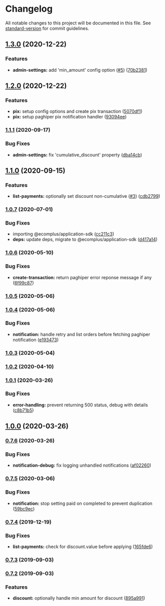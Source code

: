 # Changelog

All notable changes to this project will be documented in this file. See [standard-version](https://github.com/conventional-changelog/standard-version) for commit guidelines.

## [1.3.0](https://github.com/ecomplus/app-paghiper/compare/v1.2.0...v1.3.0) (2020-12-22)


### Features

* **admin-settings:** add 'min_amount' config option ([#5](https://github.com/ecomplus/app-paghiper/issues/5)) ([70b2381](https://github.com/ecomplus/app-paghiper/commit/70b2381755fbfb1711b4e1c9b6d29d296ed615c8))

## [1.2.0](https://github.com/ecomplus/app-paghiper/compare/v1.1.1...v1.2.0) (2020-12-22)


### Features

* **pix:** setup config options and create pix transaction ([5070df1](https://github.com/ecomplus/app-paghiper/commit/5070df1c153fbacbe930f744f4e9c864752e1c9f))
* **pix:** setup paghiper pix notification handler ([93094ee](https://github.com/ecomplus/app-paghiper/commit/93094eed0f6ec4150d30af7245ef2615dc9ae061))

### [1.1.1](https://github.com/ecomplus/app-paghiper/compare/v1.1.0...v1.1.1) (2020-09-17)


### Bug Fixes

* **admin-settings:** fix 'cumulative_discount' property ([dba14cb](https://github.com/ecomplus/app-paghiper/commit/dba14cb2f7fb63fcb5c28bcd91bde6d9cfbfa040))

## [1.1.0](https://github.com/ecomplus/app-paghiper/compare/v1.0.7...v1.1.0) (2020-09-15)


### Features

* **list-payments:** optionally set discount non-cumulative ([#3](https://github.com/ecomplus/app-paghiper/issues/3)) ([cdb2799](https://github.com/ecomplus/app-paghiper/commit/cdb27993873264c7809237403d96bf7dee2adf21))

### [1.0.7](https://github.com/ecomplus/app-paghiper/compare/v1.0.6...v1.0.7) (2020-07-01)


### Bug Fixes

* importing @ecomplus/application-sdk ([cc211c3](https://github.com/ecomplus/app-paghiper/commit/cc211c3716ea327e758b6170db973eeb4bcd19ae))
* **deps:** update deps, migrate to @ecomplus/application-sdk ([d417a14](https://github.com/ecomplus/app-paghiper/commit/d417a1413b988f643c51c9addda76da3205cf71d))

### [1.0.6](https://github.com/ecomplus/app-paghiper/compare/v1.0.5...v1.0.6) (2020-05-10)


### Bug Fixes

* **create-transaction:** return paghiper error reponse message if any ([6f99c87](https://github.com/ecomplus/app-paghiper/commit/6f99c87dae1792a0a0bdd34346a4b2997ada0d43))

### [1.0.5](https://github.com/ecomplus/app-paghiper/compare/v1.0.4...v1.0.5) (2020-05-06)

### [1.0.4](https://github.com/ecomplus/app-paghiper/compare/v1.0.3...v1.0.4) (2020-05-06)


### Bug Fixes

* **notification:** handle retry and list orders before fetching paghiper notification ([e193473](https://github.com/ecomplus/app-paghiper/commit/e1934730aa3e4433eb16acbf253386447ce22011))

### [1.0.3](https://github.com/ecomplus/app-paghiper/compare/v1.0.2...v1.0.3) (2020-05-04)

### [1.0.2](https://github.com/ecomplus/app-paghiper/compare/v1.0.1...v1.0.2) (2020-04-10)

### [1.0.1](https://github.com/ecomplus/app-paghiper/compare/v1.0.0...v1.0.1) (2020-03-26)


### Bug Fixes

* **error-handling:** prevent returning 500 status, debug with details ([c8b71b5](https://github.com/ecomplus/app-paghiper/commit/c8b71b5b81a1035b7be24235836d86b6ed740cd0))

## [1.0.0](https://github.com/ecomplus/app-paghiper/compare/v0.7.6...v1.0.0) (2020-03-26)

### [0.7.6](https://github.com/ecomplus/app-paghiper/compare/v0.7.5...v0.7.6) (2020-03-26)


### Bug Fixes

* **notification-debug:** fix logging unhandled notifications ([af02260](https://github.com/ecomplus/app-paghiper/commit/af02260186a03fac410c5cc8f37230e9d23ad026))

### [0.7.5](https://github.com/ecomplus/app-paghiper/compare/v0.7.4...v0.7.5) (2020-03-06)


### Bug Fixes

* **notification:** stop setting paid on completed to prevent duplication ([59bc9ec](https://github.com/ecomplus/app-paghiper/commit/59bc9ec87d39d6c77b9a5a14a082d7dbe0a6dd4e))

### [0.7.4](https://github.com/ecomclub/app-paghiper/compare/v0.7.3...v0.7.4) (2019-12-19)


### Bug Fixes

* **list-payments:** check for discount.value before applying ([165fde6](https://github.com/ecomclub/app-paghiper/commit/165fde6))

### [0.7.3](https://github.com/ecomclub/app-paghiper/compare/v0.7.2...v0.7.3) (2019-09-03)

### [0.7.2](https://github.com/ecomclub/app-paghiper/compare/v0.7.1...v0.7.2) (2019-09-03)


### Features

* **discount:** optionally handle min amount for discount ([895a991](https://github.com/ecomclub/app-paghiper/commit/895a991))
